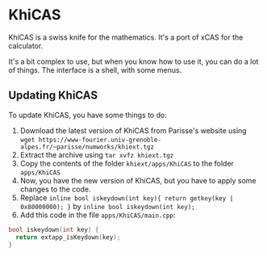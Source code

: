 # KhiCAS

KhiCAS is a swiss knife for the mathematics. It's a port of xCAS for the calculator.

It's a bit complex to use, but when you know how to use it, you can do a lot of things. The interface is a shell, with some menus.

## Updating KhiCAS

To update KhiCAS, you have some things to do:

1. Download the latest version of KhiCAS from Parisse's website using `wget https://www-fourier.univ-grenoble-alpes.fr/~parisse/numworks/khiext.tgz`
2. Extract the archive using `tar xvfz khiext.tgz`
3. Copy the contents of the folder `khiext/apps/KhiCAS` to the folder `apps/KhiCAS`
4. Now, you have the new version of KhiCAS, but you have to apply some changes to the code.
5. Replace `inline bool iskeydown(int key){ return getkey(key | 0x80000000); }` by `inline bool iskeydown(int key);`
6. Add this code in the file `apps/KhiCAS/main.cpp`:
```cpp
bool iskeydown(int key) {
  return extapp_isKeydown(key);
}
```
